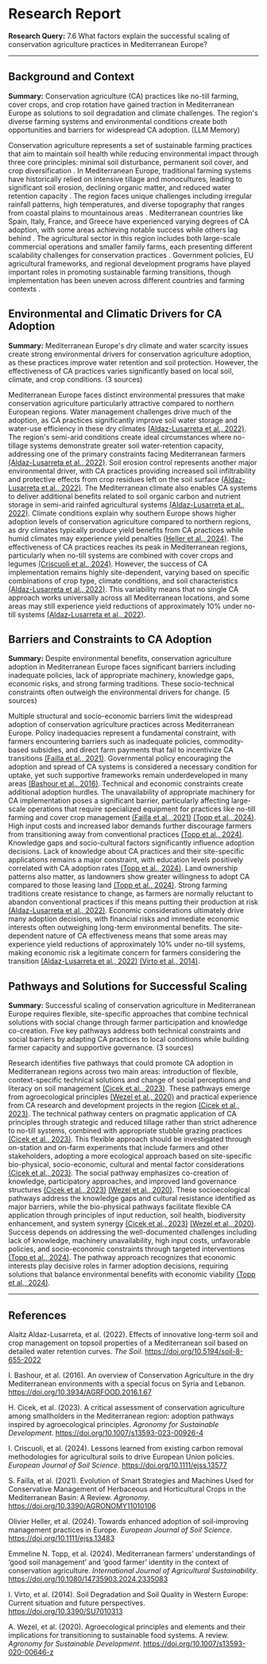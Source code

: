 # Research Report

**Research Query:** 7.6 What factors explain the successful scaling of conservation agriculture practices in Mediterranean Europe?

---

## Background and Context

**Summary:** Conservation agriculture (CA) practices like no-till farming, cover crops, and crop rotation have gained traction in Mediterranean Europe as solutions to soil degradation and climate challenges. The region's diverse farming systems and environmental conditions create both opportunities and barriers for widespread CA adoption. (LLM Memory)

Conservation agriculture represents a set of sustainable farming practices that aim to maintain soil health while reducing environmental impact through three core principles: minimal soil disturbance, permanent soil cover, and crop diversification . In Mediterranean Europe, traditional farming systems have historically relied on intensive tillage and monocultures, leading to significant soil erosion, declining organic matter, and reduced water retention capacity . The region faces unique challenges including irregular rainfall patterns, high temperatures, and diverse topography that ranges from coastal plains to mountainous areas . Mediterranean countries like Spain, Italy, France, and Greece have experienced varying degrees of CA adoption, with some areas achieving notable success while others lag behind . The agricultural sector in this region includes both large-scale commercial operations and smaller family farms, each presenting different scalability challenges for conservation practices . Government policies, EU agricultural frameworks, and regional development programs have played important roles in promoting sustainable farming transitions, though implementation has been uneven across different countries and farming contexts .

## Environmental and Climatic Drivers for CA Adoption

**Summary:** Mediterranean Europe's dry climate and water scarcity issues create strong environmental drivers for conservation agriculture adoption, as these practices improve water retention and soil protection. However, the effectiveness of CA practices varies significantly based on local soil, climate, and crop conditions. (3 sources)

Mediterranean Europe faces distinct environmental pressures that make conservation agriculture particularly attractive compared to northern European regions. Water management challenges drive much of the adoption, as CA practices significantly improve soil water storage and water-use efficiency in these dry climates [(Aldaz-Lusarreta et al., 2022)](https://doi.org/10.5194/soil-8-655-2022). The region's semi-arid conditions create ideal circumstances where no-tillage systems demonstrate greater soil water-retention capacity, addressing one of the primary constraints facing Mediterranean farmers [(Aldaz-Lusarreta et al., 2022)](https://doi.org/10.5194/soil-8-655-2022). Soil erosion control represents another major environmental driver, with CA practices providing increased soil infiltrability and protective effects from crop residues left on the soil surface [(Aldaz-Lusarreta et al., 2022)](https://doi.org/10.5194/soil-8-655-2022). The Mediterranean climate also enables CA systems to deliver additional benefits related to soil organic carbon and nutrient storage in semi-arid rainfed agricultural systems [(Aldaz-Lusarreta et al., 2022)](https://doi.org/10.5194/soil-8-655-2022). Climate conditions explain why southern Europe shows higher adoption levels of conservation agriculture compared to northern regions, as dry climates typically produce yield benefits from CA practices while humid climates may experience yield penalties [(Heller et al., 2024)](https://doi.org/10.1111/ejss.13483). The effectiveness of CA practices reaches its peak in Mediterranean regions, particularly when no-till systems are combined with cover crops and legumes [(Criscuoli et al., 2024)](https://doi.org/10.1111/ejss.13577). However, the success of CA implementation remains highly site-dependent, varying based on specific combinations of crop type, climate conditions, and soil characteristics [(Aldaz-Lusarreta et al., 2022)](https://doi.org/10.5194/soil-8-655-2022). This variability means that no single CA approach works universally across all Mediterranean locations, and some areas may still experience yield reductions of approximately 10% under no-till systems [(Aldaz-Lusarreta et al., 2022)](https://doi.org/10.5194/soil-8-655-2022).

## Barriers and Constraints to CA Adoption

**Summary:** Despite environmental benefits, conservation agriculture adoption in Mediterranean Europe faces significant barriers including inadequate policies, lack of appropriate machinery, knowledge gaps, economic risks, and strong farming traditions. These socio-technical constraints often outweigh the environmental drivers for change. (5 sources)

Multiple structural and socio-economic barriers limit the widespread adoption of conservation agriculture practices across Mediterranean Europe. Policy inadequacies represent a fundamental constraint, with farmers encountering barriers such as inadequate policies, commodity-based subsidies, and direct farm payments that fail to incentivize CA transitions [(Failla et al., 2021)](https://doi.org/10.3390/AGRONOMY11010106). Governmental policy encouraging the adoption and spread of CA systems is considered a necessary condition for uptake, yet such supportive frameworks remain underdeveloped in many areas [(Bashour et al., 2016)](https://doi.org/10.3934/AGRFOOD.2016.1.67). Technical and economic constraints create additional adoption hurdles. The unavailability of appropriate machinery for CA implementation poses a significant barrier, particularly affecting large-scale operations that require specialized equipment for practices like no-till farming and cover crop management [(Failla et al., 2021)](https://doi.org/10.3390/AGRONOMY11010106) [(Topp et al., 2024)](https://doi.org/10.1080/14735903.2024.2335083). High input costs and increased labor demands further discourage farmers from transitioning away from conventional practices [(Topp et al., 2024)](https://doi.org/10.1080/14735903.2024.2335083). Knowledge gaps and socio-cultural factors significantly influence adoption decisions. Lack of knowledge about CA practices and their site-specific applications remains a major constraint, with education levels positively correlated with CA adoption rates [(Topp et al., 2024)](https://doi.org/10.1080/14735903.2024.2335083). Land ownership patterns also matter, as landowners show greater willingness to adopt CA compared to those leasing land [(Topp et al., 2024)](https://doi.org/10.1080/14735903.2024.2335083). Strong farming traditions create resistance to change, as farmers are normally reluctant to abandon conventional practices if this means putting their production at risk [(Aldaz-Lusarreta et al., 2022)](https://doi.org/10.5194/soil-8-655-2022). Economic considerations ultimately drive many adoption decisions, with financial risks and immediate economic interests often outweighing long-term environmental benefits. The site-dependent nature of CA effectiveness means that some areas may experience yield reductions of approximately 10% under no-till systems, making economic risk a legitimate concern for farmers considering the transition [(Aldaz-Lusarreta et al., 2022)](https://doi.org/10.5194/soil-8-655-2022) [(Virto et al., 2014)](https://doi.org/10.3390/SU7010313).

## Pathways and Solutions for Successful Scaling

**Summary:** Successful scaling of conservation agriculture in Mediterranean Europe requires flexible, site-specific approaches that combine technical solutions with social change through farmer participation and knowledge co-creation. Five key pathways address both technical constraints and social barriers by adapting CA practices to local conditions while building farmer capacity and supportive governance. (3 sources)

Research identifies five pathways that could promote CA adoption in Mediterranean regions across two main areas: introduction of flexible, context-specific technical solutions and change of social perceptions and literacy on soil management [(Cicek et al., 2023)](https://doi.org/10.1007/s13593-023-00926-4). These pathways emerge from agroecological principles [(Wezel et al., 2020)](https://doi.org/10.1007/s13593-020-00646-z) and practical experience from CA research and development projects in the region [(Cicek et al., 2023)](https://doi.org/10.1007/s13593-023-00926-4). The technical pathway centers on pragmatic application of CA principles through strategic and reduced tillage rather than strict adherence to no-till systems, combined with appropriate stubble grazing practices [(Cicek et al., 2023)](https://doi.org/10.1007/s13593-023-00926-4). This flexible approach should be investigated through on-station and on-farm experiments that include farmers and other stakeholders, adopting a more ecological approach based on site-specific bio-physical, socio-economic, cultural and mental factor considerations [(Cicek et al., 2023)](https://doi.org/10.1007/s13593-023-00926-4). The social pathway emphasizes co-creation of knowledge, participatory approaches, and improved land governance structures [(Cicek et al., 2023)](https://doi.org/10.1007/s13593-023-00926-4) [(Wezel et al., 2020)](https://doi.org/10.1007/s13593-020-00646-z). These socioecological pathways address the knowledge gaps and cultural resistance identified as major barriers, while the bio-physical pathways facilitate flexible CA application through principles of input reduction, soil health, biodiversity enhancement, and system synergy [(Cicek et al., 2023)](https://doi.org/10.1007/s13593-023-00926-4) [(Wezel et al., 2020)](https://doi.org/10.1007/s13593-020-00646-z). Success depends on addressing the well-documented challenges including lack of knowledge, machinery unavailability, high input costs, unfavorable policies, and socio-economic constraints through targeted interventions [(Topp et al., 2024)](https://doi.org/10.1080/14735903.2024.2335083). The pathway approach recognizes that economic interests play decisive roles in farmer adoption decisions, requiring solutions that balance environmental benefits with economic viability [(Topp et al., 2024)](https://doi.org/10.1080/14735903.2024.2335083).

---

## References

Alaitz Aldaz-Lusarreta, et al. (2022). Effects of innovative long-term soil and crop management on topsoil properties of a Mediterranean soil based on detailed water retention curves. *The Soil*. https://doi.org/10.5194/soil-8-655-2022

I. Bashour, et al. (2016). An overview of Conservation Agriculture in the dry Mediterranean environments with a special focus on Syria and Lebanon. https://doi.org/10.3934/AGRFOOD.2016.1.67

H. Cicek, et al. (2023). A critical assessment of conservation agriculture among smallholders in the Mediterranean region: adoption pathways inspired by agroecological principles. *Agronomy for Sustainable Development*. https://doi.org/10.1007/s13593-023-00926-4

I. Criscuoli, et al. (2024). Lessons learned from existing carbon removal methodologies for agricultural soils to drive European Union policies. *European Journal of Soil Science*. https://doi.org/10.1111/ejss.13577

S. Failla, et al. (2021). Evolution of Smart Strategies and Machines Used for Conservative Management of Herbaceous and Horticultural Crops in the Mediterranean Basin: A Review. *Agronomy*. https://doi.org/10.3390/AGRONOMY11010106

Olivier Heller, et al. (2024). Towards enhanced adoption of soil‐improving management practices in Europe. *European Journal of Soil Science*. https://doi.org/10.1111/ejss.13483

Emmeline N. Topp, et al. (2024). Mediterranean farmers’ understandings of ‘good soil management’ and ‘good farmer’ identity in the context of conservation agriculture. *International Journal of Agricultural Sustainability*. https://doi.org/10.1080/14735903.2024.2335083

I. Virto, et al. (2014). Soil Degradation and Soil Quality in Western Europe: Current situation and future perspectives. https://doi.org/10.3390/SU7010313

A. Wezel, et al. (2020). Agroecological principles and elements and their implications for transitioning to sustainable food systems. A review. *Agronomy for Sustainable Development*. https://doi.org/10.1007/s13593-020-00646-z

